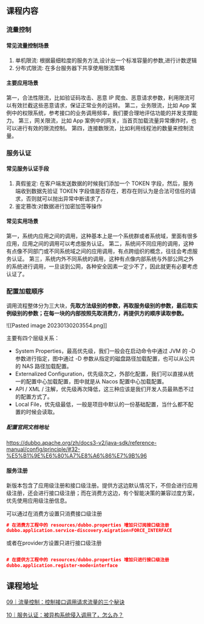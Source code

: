 
## 课程内容

###  流量控制

#### 常见流量控制场景

1. 单机限流: 根据最细粒度的服务方法,设计出一个标准容量的参数,进行计数逻辑
2. 分布式限流: 在多台服务器下共享使用限流策略

#### 主要应用场景

第一，合法性限流，比如验证码攻击、恶意 IP 爬虫、恶意请求参数，利用限流可以有效拦截这些恶意请求，保证正常业务的运转。
第二，业务限流，比如 App 案例中的权限系统，参考接口的业务调用频率，我们要合理地评估功能的并发支撑能力。
第三，网关限流，比如 App 案例中的网关，当首页加载流量异常爆炸时，也可以进行有效的限流控制。
第四，连接数限流，比如利用线程池的数量来控制流量。

### 服务认证

#### 常见服务认证手段

1. 真假鉴定: 在客户端发送数据的时候我们添加一个 TOKEN 字段，然后，服务端收到数据先验证 TOKEN 字段值是否存在，若存在则认为是合法可信任的请求，否则就可以抛出异常中断请求了。
2. 鉴定篡改:对数据进行加密加签等操作

#### 常见实用场景

第一，系统内应用之间的调用，这种基本上是一个系统群或者系统域，里面有很多应用，应用之间的调用可以考虑服务认证。
第二，系统间不同应用的调用，这种有点像不同部门或不同系统域之间的应用调用，有点跨组织的概念，往往会考虑服务认证。
第三，系统内外不同系统的调用，这种有点像内部系统与外部公网之外的系统进行调用，一旦谈到公网，各种安全因素一定少不了，因此就更有必要考虑认证了。

###  配置加载顺序

调用流程整体分为三大块，**先取方法级别的参数，再取服务级别的参数，最后取实例级别的参数；在每一块的内部按照先取消费方，再提供方的顺序读取参数。**

![[Pasted image 20230130203554.png]]


主要有四个层级关系：
- System Properties，最高优先级，我们一般会在启动命令中通过 JVM 的 -D 参数进行指定，图中通过 -D 参数从指定的磁盘路径加载配置，也可以从公共的 NAS 路径加载配置。
- Externalized Configuration，优先级次之，外部化配置，我们可以直接从统一的配置中心加载配置，图中就是从 Nacos 配置中心加载配置。
- API / XML / 注解，优先级再次降低，这三种应该是我们开发人员最熟悉不过的配置方式了。
- Local File，优先级最低，一般是项目中默认的一份基础配置，当什么都不配置的时候会读取。

##### 配置官网文档地址
https://dubbo.apache.org/zh/docs3-v2/java-sdk/reference-manual/config/principle/#32-%E5%B1%9E%E6%80%A7%E8%A6%86%E7%9B%96

#### 服务注册

新版本包含了应用级注册和接口级注册。提供方这边默认情况下，不但会进行应用级注册，还会进行接口级注册；而在消费方这边，有个智能决策的兼容过度方案，优先使用应用级注册信息。

可以通过在消费方设置只消费接口级注册

```json
# 在消费方工程中的 resources/dubbo.properties 增加只订阅接口级注册
dubbo.application.service-discovery.migration=FORCE_INTERFACE
```

或者在provider方设置只进行接口级注册

```json

# 在提供方工程中的 resources/dubbo.properties 增加只进行接口级注册
dubbo.application.register-mode=interface
```

## 课程地址

[09｜流量控制：控制接口调用请求流量的三个秘诀](https://time.geekbang.org/column/article/614130)

[10｜服务认证：被异构系统侵入调用了，怎么办？](https://time.geekbang.org/column/article/615318)


